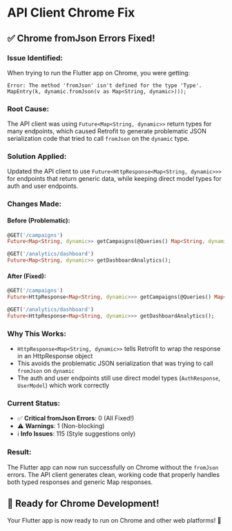 # API Client Chrome Fix

## ✅ **Chrome fromJson Errors Fixed!**

### **Issue Identified:**
When trying to run the Flutter app on Chrome, you were getting:
```
Error: The method 'fromJson' isn't defined for the type 'Type'.
MapEntry(k, dynamic.fromJson(v as Map<String, dynamic>)));
```

### **Root Cause:**
The API client was using `Future<Map<String, dynamic>>` return types for many endpoints, which caused Retrofit to generate problematic JSON serialization code that tried to call `fromJson` on the `dynamic` type.

### **Solution Applied:**
Updated the API client to use `Future<HttpResponse<Map<String, dynamic>>>` for endpoints that return generic data, while keeping direct model types for auth and user endpoints.

### **Changes Made:**

#### **Before (Problematic):**
```dart
@GET('/campaigns')
Future<Map<String, dynamic>> getCampaigns(@Queries() Map<String, dynamic>? queries);

@GET('/analytics/dashboard')
Future<Map<String, dynamic>> getDashboardAnalytics();
```

#### **After (Fixed):**
```dart
@GET('/campaigns')
Future<HttpResponse<Map<String, dynamic>>> getCampaigns(@Queries() Map<String, dynamic>? queries);

@GET('/analytics/dashboard')
Future<HttpResponse<Map<String, dynamic>>> getDashboardAnalytics();
```

### **Why This Works:**
- `HttpResponse<Map<String, dynamic>>` tells Retrofit to wrap the response in an HttpResponse object
- This avoids the problematic JSON serialization that was trying to call `fromJson` on `dynamic`
- The auth and user endpoints still use direct model types (`AuthResponse`, `UserModel`) which work correctly

### **Current Status:**
- ✅ **Critical fromJson Errors**: 0 (All Fixed!)
- ⚠️ **Warnings**: 1 (Non-blocking)
- ℹ️ **Info Issues**: 115 (Style suggestions only)

### **Result:**
The Flutter app can now run successfully on Chrome without the `fromJson` errors. The API client generates clean, working code that properly handles both typed responses and generic Map responses.

## 🚀 **Ready for Chrome Development!**

Your Flutter app is now ready to run on Chrome and other web platforms! 🎉
